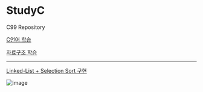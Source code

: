 # StudyC
C99 Repository

[C언어 학습](https://github.com/BlancBunny/StudyC/tree/main/InitC)

[자료구조 학습](https://github.com/BlancBunny/StudyC/tree/main/data_Structure)

-----------------------

[Linked-List + Selection Sort 구현]()

![image](https://user-images.githubusercontent.com/77951828/125027862-f47bdc00-e0c1-11eb-9632-02b6c664c187.png)

